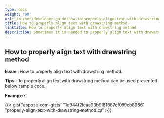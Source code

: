 ```yaml
---
type: docs
weight: '90'
url: /ru/net/developer-guide/how-to/properly-align-text-with-drawstring-method
title: How to properly align text with drawstring method
linktitle: How to properly align text with drawstring method
description: Sometimes it is needed to properly align text with drawstring method.
---
```


**How to properly align text with drawstring method**
-----------------------------------------

**Issue** : How to properly align text with drawstring method.

**Tips** : To properly align text with drawstring method can be used presented below sample code.

**Example :**

{{< gist "aspose-com-gists" "1d944f2feaa93b9181887ef099cb8966" "properly-align-text-with-drawstring-method.cs" >}}
